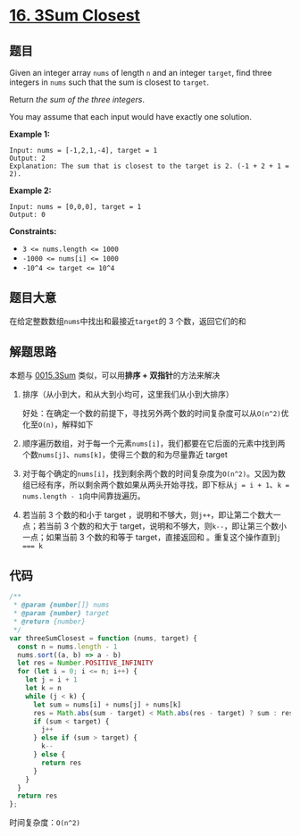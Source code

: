 # [16. 3Sum Closest](https://leetcode-cn.com/problems/3sum-closest/)
## 题目
Given an integer array `nums` of length `n` and an integer `target`, find three integers in `nums` such that the sum is closest to `target`.

Return <em>the sum of the three integers</em>.

You may assume that each input would have exactly one solution.

 

<strong>Example 1:</strong>

```
Input: nums = [-1,2,1,-4], target = 1
Output: 2
Explanation: The sum that is closest to the target is 2. (-1 + 2 + 1 = 2).
```

<strong>Example 2:</strong>

```
Input: nums = [0,0,0], target = 1
Output: 0
```

 

<strong>Constraints:</strong>


- `3 <= nums.length <= 1000`
- `-1000 <= nums[i] <= 1000`
- `-10^4 <= target <= 10^4`



## 题目大意

在给定整数数组`nums`中找出和最接近`target`的 3 个数，返回它们的和

## 解题思路

本题与 [0015.3Sum](../0001~0099/0015.3Sum.md) 类似，可以用**排序 + 双指针**的方法来解决

1. 排序（从小到大，和从大到小均可，这里我们从小到大排序）

   好处：在确定一个数的前提下，寻找另外两个数的时间复杂度可以从`O(n^2)`优化至`O(n)`，解释如下

2. 顺序遍历数组，对于每一个元素`nums[i]`，我们都要在它后面的元素中找到两个数`nums[j]`、`nums[k]`，使得三个数的和为尽量靠近 target

3. 对于每个确定的`nums[i]`，找到剩余两个数的时间复杂度为`O(n^2)`。又因为数组已经有序，所以剩余两个数如果从两头开始寻找，即下标从`j = i + 1`、`k = nums.length - 1`向中间靠拢遍历。

4. 若当前 3 个数的和小于 target ，说明和不够大，则`j++`，即让第二个数大一点；若当前 3 个数的和大于 target，说明和不够大，则`k--`，即让第三个数小一点；如果当前 3 个数的和等于 target，直接返回和 。重复这个操作直到`j === k`


## 代码
```js
/**
 * @param {number[]} nums
 * @param {number} target
 * @return {number}
 */
var threeSumClosest = function (nums, target) {
  const n = nums.length - 1
  nums.sort((a, b) => a - b)
  let res = Number.POSITIVE_INFINITY
  for (let i = 0; i <= n; i++) {
    let j = i + 1
    let k = n
    while (j < k) {
      let sum = nums[i] + nums[j] + nums[k]
      res = Math.abs(sum - target) < Math.abs(res - target) ? sum : res
      if (sum < target) {
        j++
      } else if (sum > target) {
        k--
      } else {
        return res
      }
    }
  }
  return res
};
```

时间复杂度：`O(n^2)`